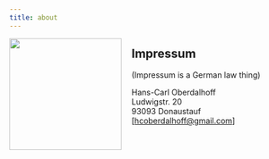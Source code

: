 ```yaml
---
title: about
---
```


<img align="left" width="200" src="https://www.gravatar.com/avatar/d7cd15379e5d057d08f7af462c437fc6?s=200" style="padding-right: 15px;">

## Impressum 
(Impressum is a German law thing)

Hans-Carl Oberdalhoff \
Ludwigstr. 20 \
93093 Donaustauf \
[hcoberdalhoff@gmail.com]
